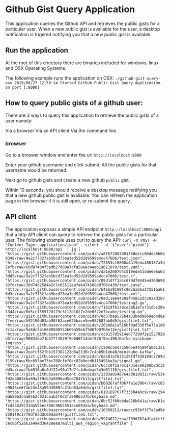# Github Gist Query Application
This application queries the Github API and retrieves the public gists for a particular user. When a new public gist is available for the user, a desktop notification is trigered notifying you that a new public gist is available.

## Run the application
At the root of this directory there are binaries included for windows, linux and OSX Operating Systems.

The following example runs the application on OSX:
`
./github-gist-query-osx
2019/08/27 12:58:14 Started Github Public Gist Query Application on port [:8080]
`


## How to query public gists of a github user:
There are 3 ways to query this application to retrieve the public gists of a user namely:

Via a browser
Via an API client
Via the command line

### browser

Go to a broswer window and enter the url `http://localhost:8080`

Enter your github username and click submit. All the public gists for that username would be returned.

Next go to github gists and create a new github `public` gist.

Within 10 seconds, you should receive a desktop message notifying you that a new github public gist is available. You can refresh the application page in the browser if it is still open, or re-submit the query.

## API client

The application exposes a simple API endpoint `http://localhost:8080/api` that a http API client can query to retrieve the public gists for a particular user. The following example uses curl to query the API:
`
curl -X POST -H "Content-Type: application/json" --silent  -d '{"user":"pidah"}' http://localhost:8080/api  | jq
[
  "https://gist.githubusercontent.com/pidah/a8f672883901768e2cc06ddd6b0e0348/raw/9a2c7732fab5bcd73ea3ed52d2d9599a4cc47666/test.json",
  "https://gist.githubusercontent.com/pidah/72853c10800a4a19eda480187a3d5efb/raw/66d97484f3adb27d09a7cfa58eac4aeb1a621070/test.yaml",
  "https://gist.githubusercontent.com/pidah/da1e2607d4c510ede51dde6e6a633dd5/raw/9a2c7732fab5bcd73ea3ed52d2d9599a4cc47666/test.c",
  "https://gist.githubusercontent.com/pidah/09d1d7f1a4c679d78445e430d69833fd/raw/30d74d258442c7c65512eafab474568dd706c430/test.java",
  "https://gist.githubusercontent.com/pidah/b46ba9190fc90c6a56a27551ba610d3c/raw/9a2c7732fab5bcd73ea3ed52d2d9599a4cc47666/test.xml",
  "https://gist.githubusercontent.com/pidah/0ed118e9430af45852dcc02ad2076f04/raw/9a2c7732fab5bcd73ea3ed52d2d9599a4cc47666/testing2.go",
  "https://gist.githubusercontent.com/pidah/f1019fb170ce38b1efa731dbc20e1344/raw/6d5cc1559f7d179c3f12d1017e2de0522e7bcabe/testing.go",
  "https://gist.githubusercontent.com/pidah/0d37ba9575b4a33b4d9060eb4d8e7fee/raw/b92196d03ab98f62ace625bace5ee987687ab0d9/gistfile1.txt",
  "https://gist.githubusercontent.com/pidah/26b66e1a516bf8ad33df5e75a1d07c1a/raw/9a8dc5b16600500552b69a59ebf508fb07b8e12e/gistfile1.txt",
  "https://gist.githubusercontent.com/pidah/cc015785914ed77299f2e1527020d5fe/raw/90031ee71b577f4539f9e0d0f13def876f9ec396/Kafka-minikube-ingress",
  "https://gist.githubusercontent.com/pidah/c208c56d7258d5e44589fab013c136ae/raw/2eafcf52fbb157382122d6a2136c7c4bb5b1eb40/minikube-kafka",
  "https://gist.githubusercontent.com/pidah/6a581a7633129fdf428184c2769df159/raw/6bc693be73bc788cfef0ec82b0ecdb115491ba3a/signal.go",
  "https://gist.githubusercontent.com/pidah/6ccc0f2a76c1731ece020eb2dc3bdd3a/raw/fb4816a8c0d122e90a17d7fc44bdead343d01110/gistfile1.txt",
  "https://gist.githubusercontent.com/pidah/2393a02487642d818031/raw/53efd2da003eba89a7f0cb3a5096ad5cd7847b13/gistfile1.txt",
  "https://gist.githubusercontent.com/pidah/b00267aff067fa1e3064/raw/c85e9045ce67ab23e43a59d3980fc21bd63a64eb/gistfile1.txt",
  "https://gist.githubusercontent.com/pidah/610169767f7335b4a8c9/raw/294ddb80b2cda05b2c031ceab2f0d3fa9086a37b/keybase.md",
  "https://gist.githubusercontent.com/pidah/0bc52f80ebda826b641a/raw/61efcd25b29733da556ec780c9865451ace044aa/keybase.md",
  "https://gist.githubusercontent.com/pidah/10369211/raw/cc95bf377a3ad942501f0c1770df8addc60dab44/gistfile1.txt",
  "https://gist.githubusercontent.com/pidah/5974672/raw/709d7624dfa4fcffcec86f52d61a49ed36428ea8/multi_aws_region_vagrantfile"
]
`



